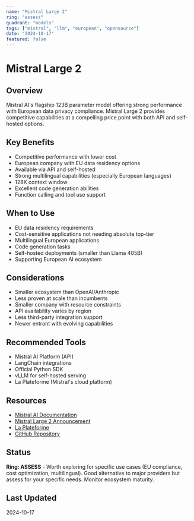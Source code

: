```yaml
---
name: "Mistral Large 2"
ring: "assess"
quadrant: "models"
tags: ["mistral", "llm", "european", "opensource"]
date: "2024-10-17"
featured: false
---
```


# Mistral Large 2

## Overview
Mistral AI's flagship 123B parameter model offering strong performance with European data privacy compliance. Mistral Large 2 provides competitive capabilities at a compelling price point with both API and self-hosted options.

## Key Benefits
- Competitive performance with lower cost
- European company with EU data residency options
- Available via API and self-hosted
- Strong multilingual capabilities (especially European languages)
- 128K context window
- Excellent code generation abilities
- Function calling and tool use support

## When to Use
- EU data residency requirements
- Cost-sensitive applications not needing absolute top-tier
- Multilingual European applications
- Code generation tasks
- Self-hosted deployments (smaller than Llama 405B)
- Supporting European AI ecosystem

## Considerations
- Smaller ecosystem than OpenAI/Anthropic
- Less proven at scale than incumbents
- Smaller company with resource constraints
- API availability varies by region
- Less third-party integration support
- Newer entrant with evolving capabilities

## Recommended Tools
- Mistral AI Platform (API)
- LangChain integrations
- Official Python SDK
- vLLM for self-hosted serving
- La Plateforme (Mistral's cloud platform)

## Resources
- [Mistral AI Documentation](https://docs.mistral.ai/)
- [Mistral Large 2 Announcement](https://mistral.ai/news/mistral-large-2/)
- [La Plateforme](https://console.mistral.ai/)
- [GitHub Repository](https://github.com/mistralai)

## Status
**Ring: ASSESS** - Worth exploring for specific use cases (EU compliance, cost optimization, multilingual). Good alternative to major providers but assess for your specific needs. Monitor ecosystem maturity.

## Last Updated
2024-10-17
